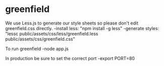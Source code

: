 greenfield
==========

We use Less.js to generate our style sheets so please don't edit greenfield.css directly. 
  -install less: "npm install -g less"
  -generate styles: "lessc public/assets/css/less/greenfield.less public/assets/css/greenfield.css"
  
To run greenfield
  -node app.js

In production be sure to set the correct port
  -export PORT=80
